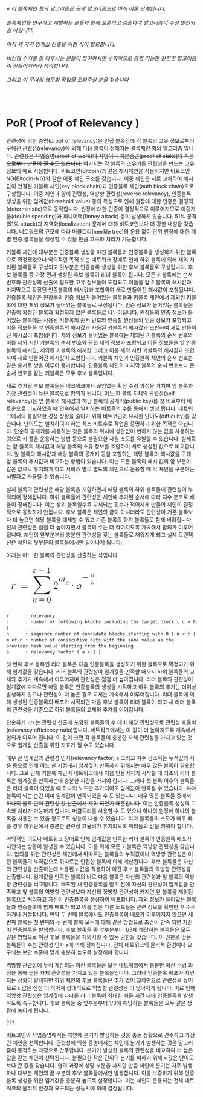 ###### ※ 이 블록체인 협의 알고리즘은 공개 알고리즘으로 아직 이론 단계입니다.<br/><br/>블록체인을 연구하고 개발하는 분들과 함께 토론하고 검증하며 알고리즘이 수정 발전되길 바랍니다.<br/><br/>아직 세 가지 임계값 산출을 위한 식이 필요합니다.<br/><br/>비선형 수치를 잘 다루시는 분들이 참여하시면 수학적으로 증명 가능한 완전한 알고리즘이 만들어지리라 생각합니다.<br/><br/>그리고 이 문서의 영문화 작업을 도와주실 분을 찾습니다.

<br/>

# PoR ( Proof of Relevancy )

관련성에 의한 증명(proof of relevancy)은 인접 블록간에 각 블록의 고유 정보로부터 구해진 관련성(relevancy)에 의해 다음 블록이 정해지는 블록체인 합의 알고리즘 입니다.
~~관련성은 작업증명(proof of work)의 작업이나 지분증명(proof of stake)의 지분으로부터 만들어 질 수도 있습니다.~~
여기서는 각 블록의 소유키를 관련성을 만드는 고유 정보의 예로 사용합니다.
비트코인(Bitcoin)과 같은 해시체인을 사용하지만 비트코인NG(Bitcoin-NG)와 같은 이중 체인 구조를 갖습니다.
이중 체인은 서로 교차하여 해시값이 연결된 키블록 체인(key block chain)과 인증블록 체인(auth block chain)으로 구성됩니다.
이중 체인과 함께 관련성, 역방향 관련성(reverse relevancy), 인증블록 생성을 위한 임계값(threshold value) 등의 특성으로 인해 원장에 대한 인증은 결정적(deterministic)으로 동작합니다.
원장에 대한 인증이 결정적으로 이루어지므로 이중지불(double spending)과 피니어택(finney attack) 등이 발생하지 않습니다.
51% 공격(51% attack)과 지역화(localization) 문제에 대해 비트코인보다 더 강한 내성을 갖습니다.
네트워크의 규모에 따라 머클트리(merkle tree)의 운용 없이 단위 원장에 대한 개별 인증 블록들을 생성할 수 있을 만큼 고속화 처리가 가능합니다.



키블록 체인에 대부분은 인증블록 생성을 마친 블록들과 인증블록을 생성하기 위한 블록으로 확정됐었으나 악의적인 목적 또는 네트워크 장애로 인해 하위 블록에 의해 제외 처리된 블록들로 구성되고 뒷부분은 인증블록 생성을 위한 후보 블록들로 구성됩니다.
후보 블록들 중 가장 먼저 생성된 후보 블록이 리더 블록이 됩니다.
모든 키블록에는 순서 번호와 관련성의 산출에 필요한 고유 정보들이 포함되고 이들을 앞 키블록의 해시값과 마지막으로 확정된 인증블록의 해시값과 조합하여 새로 만들어진 해시값이 포함됩니다.
인증블록 체인은 원장들의 인증 정보가 들어있는 블록들과 키블록 체인에서 제외된 키블록에 대한 제외 정보가 들어있는 블록들로 구성됩니다.
인증 정보가 들어있는 블록들은 인증이 확정된 블록과 확정되지 않은 블록들로 나누어집니다.
원장들의 인증 정보가 들어있는 블록에는 사용된 키블록의 순서 번호와 인증할 원장들의 인증 정보가 포함되고 이들 정보들을 앞 인증블록의 해시값과 사용된 키블록의 해시값과 조합하여 새로 만들어진 해시값이 포함됩니다.
제외 정보가 들어있는 블록에는 제외된 키블록의 순서 번호와 이를 제외 시킨 키블록의 순서 번호와 관련 제외 정보가 포함되고 이들 정보들을 앞 인증블록의 해시값, 제외된 키블록의 해시값 그리고 이를 제외 시킨 키블록의 해시값과 조합하여 새로 만들어진 해시값이 포함됩니다.
키블록 체인과 인증블록 체인의 순서 번호는 같은 순서로 쌍을 이루어 증가합니다.
인증블록 체인의 마지막 블록의 순서 번호보다 큰 순서 번호를 같는 키블록은 모두 후보 블록입니다.



새로 추가될 후보 블록들은 네크워크에서 끊임없는 확산 수렴 과정을 거치며 앞 블록과 가장 관련성이 높은 블록으로 합의가 됩니다.
어느 한 블록 자체의 관련성(self relevancy)은 앞 블록의 해시값과 해당 블록의 공개키(public key)를 첫 비트부터 비트순으로 비교하였을 때 연속해서 일치하는 비트들의 수를 통해서 생성 됩니다.
네트워크에서의 불필요한 경쟁 상황을 줄이기 위해 비트코인과 유사한 난이도(difficulty)를 갖습니다.
난이도는 일치하여야 하는 최소 비트수로 작업을 증명하기 위한 목적은 아닙니다.
단순히 공개키를 사용하는 것은 블록의 위치에 상관없이 변하지 않는 값을 사용하는 것으로 키 풀을 운용하는 방법 등으로 불필요한 자원 소모를 유발할 수 있습니다.
실제로는 앞 블록의 해시값과 해당 블록의 소유 정보를 조합하여 새로 생성된 값으로 비교합니다.
앞 블록의 해시값과 해당 블록의 공개키 등을 포함하는 해당 블록의 해시값을 구해 앞 블록의 해시값과 비교하는 방법이 있습니다.
이는 모든 블록의 해시 값의 앞 부분이 같은 값으로 유지되게 하고 서비스 별로 별도의 체인으로 운용할 때 각 체인을 구분하는 식별자로 사용될 수 있습니다.



실제 블록의 관련성은 해당 블록을 포함하면서 해당 블록의 하위 블록들에 관련성이 누적되어 정해집니다.
하위 블록들에 관련성은 체인에 추가된 순서에 따라 지수 분포로 배율이 정해집니다.
이는 상위 블록일수록 교체되는 횟수가 적어지게 만들어 체인이 결정적으로 동작하게 만듭니다.
후보 블록은 체인의 끝이 아니더라도 관련성이 기존 블록보다 더 높으면 해당 블록을 대체할 수 있고 기존 블록의 하위 블록들도 함께 버려집니다.
전체 관련성은 점점 더 높아지면서 블록의 수는 더 적어지도록 계속해서 합의가 이루어 집니다.
체인의 앞부분부터 충분한 관련성을 갖는 블록들로 채워지게 되고 실제 트랜잭션은 체인의 뒷부분의 블록들에서만 일어나게 됩니다.



아래는 어느 한 블록의 관련성을 산출하는 식입니다.

![relevancyFormula](relevancyFormula.png?raw=true "relevancyFormula")
```
r      : relevancy
c      : number of following blocks including the target block ( c > 0 )
n      : sequence number of candidate blocks starting with 0 ( n < c )
m of n : number of consecutive bits with the same value as the previous hash value starting from the beginning
a      : relevancy factor ( a > 1 )
```



첫 번째 후보 블록인 리더 블록은 다음 인증블록을 생성하기 위한 블록으로 확정되기 위해 임계값을 갖습니다.
리더 블록의 관련성이 임계값을 만족할 때까지 하위 블록들의 교체와 추가가 계속해서 이루어지며 관련성은 점점 더 높아집니다.
리더 블록의 관련성이 임계값에 다다르면 해당 블록은 인증블록의 생성을 시작하고 하위 블록의 추가는 더이상 발생하지 않으나 관련성이 더 높은 경우 교체는 계속해서 이루어집니다.
리더 블록에 의해 생성된 인증블록의 배포가 시작되면 다음 후보 블록이 리더 블록이 되고 새 리더 블록의 관련성을 기준으로 하위 블록들의 교체와 추가를 이어갑니다.



단순하게 `r/c`는 관련성 산출에 포함된 블록들의 수 대비 해당 관련성으로 관련성 효율비(relevancy efficiency ratio)입니다.
네트워크에서는 이 값이 더 높아지도록 계속해서 협의가 이루어 집니다.
이 값이 크면 각 블록들이 충분한 자체 관련성을 가지고 있는 것으로 임계값 산출을 위한 지표가 될 수도 있습니다.



매우 큰 임계값과 관련성 인자(relevancy factor) `a` 그리고 지수 감소하는 누적값의 사용 등으로 인해 어느 한 지점에서 임계값이 만족하기 위해서는 매우 많은 블록이 필요합니다.
그로 인해 키블록 체인이 네트워크에서 처음 만들어지기 시작할 때 최초의 리더 블록은 임계값을 만족하는데 충분한 시간을 가져야 합니다.
그러나 첫 블록 이후의 블록들은 리더 블록이 되었을 때 하나의 노드만 추가되어도 임계값이 만족될 수 있습니다.
~~리더 블록이 되는 순간 이미 임계값이 만족되었을 수 도 있습니다.
매우 많은 블록들 중에서 하나의 블록 만이 관련성 값 산출에서 제외 되었기 때문입니다.~~
이는 인증블록 생성의 고속화 처리가 가능하게 합니다.
머클트리를 사용할 수 도 있으나 하나의 원장에 하나의 블록을 사용할 수 있을 정도로도 성능이 나올 수 있습니다.
리더 블록들의 소모가 매우 빠를 경우 하위단에서 충분한 관련성 효율비가 유지되도록 팩터들의 값을 키워야 합니다.



악의적인 의도나 네트워크 장애로 인해 임계값을 만족한 리더 블록의 인증블록 배포가 지연되는 상황이 발생할 수 있습니다.
이를 위해 모든 키블록은 역방향 관련성을 갖습니다.
협의를 위한 관련성은 체인에서 뒤따르는 블록들의 누적값이나 역방향 관련성은 이전 블록들의 누적값으로 뒤따르는 인접한 블록에 의해 계산됩니다.
후보 블록들은 자신의 관련성을 산출하는데 사용된 `c` 값을 적용하여 이전 후보 블록들의 역방향 관련성을 산출합니다.
임계값을 만족한 블록의 바로 다음 블록은 자신의 관련성과 앞 블록의 역방향 관련성을 비교합니다.
배포된 새 인증블록을 받기 전에 자신의 관련성이 임계값을 만족하고 앞 블록의 역방향 관련성보다 자신의 정방향 관련성이 커지면 앞 블록을 제외된 블록으로 처리하고 자신이 인증블록을 생성하여 배포합니다.
제외 정보가 들어있는 블록들과 인증블록이 함께 배포가 되고 이를 받은 다른 노드들은 관련 정보를 확인한 후 수락하거나 거절합니다.
만약 두 번째 블록에서도 인증블록의 배포가 이루어지지 않으면 세 번째 블록은 첫 번째와 두 번째 블록 모두에 대해 같은 방법으로 조건이 만족 되면 자신이 인증블록을 발행합니다.
후보 블록들 중 앞부분부터 1/3에 해당하는 블록들은 모두 같은 방법으로 이전 후보 블록들을 제외시킬 수 있는 권한을 갖습니다.
이 권한을 갖는 블록들의 수는 관련성 인자 `a`에 의해 정해집니다.
전체 네트워크의 물리적 환경이나 요구되는 보안 수준에 맞게 충분히 높도록 설정해야 합니다.



역방향 관련성에 누적 계산되는 이전 블록들은 모두 네트워크에서 충분한 확산 수렴 과정을 통해 높은 자체 관련성을 가지고 있는 블록들입니다.
그러나 인증블록 배포가 지연되는 상황이 발생하면 하위 체인의 후보 블록들은 추가 없이 교체만으로 관련성을 높이므로 `c` 값은 점점 더 작아져 상대적으로 역방향 관련성은 더 낮아지게 됩니다.
이로 인해 역방향 관련성은 임계값에 다다른 리더 블록이 최대한 빠른 시간 내에 인증블록을 발행하도록 촉구합니다.
후보 블록들 중 앞부분부터 1/3에 해당하는 블록들은 모두 같은 상황에 놓이게 됩니다.



???



비트코인의 작업증명에서는 체인에 분기가 발생하는 것을 충돌 상황으로 간주하고 가장 긴 체인을 선택합니다.
관련성에 의한 증명에서는 체인에 분기가 발생하는 것을 알고리즘이 동작하는 과정으로 간주합니다.
분기가 발생한 블록의 관련성을 비교하여 더 높은 값을 같는 체인이 선택됩니다.
불필요한 작은 단위의 분기를 피하기 위해 `m` 값은 난이도보다 큰 값을 갖습니다.
협의 과정에 상당 부분을 차지할 만큼 체인에 분기는 자주 발생하나 대부분 체인의 끝 부분의 후보 블록들에서만 발생합니다.
이를 보증하기 위해 인증블록 생성을 위한 임계값을 충분히 높도록 설정합니다.
이는 체인이 운용되는 전체 네트워크의 물리적 환경과 요구되는 성능치에 의해 결정됩니다.













